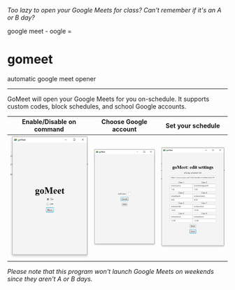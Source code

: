 *Too lazy to open your Google Meets for class? Can't remember if it's an A or B day?*

google meet - oogle =
# gomeet

automatic google meet opener

---

GoMeet will open your Google Meets for you on-schedule. It supports custom codes, block schedules, and school Google accounts.

Enable/Disable on command             |  Choose Google account          |  Set your schedule
:-------------------------:|:-------------------------:|:-------------------------:
![](https://raw.githubusercontent.com/eliizabethzhang/gomeet/main/Screenshots/gomeet_welcome.png)   | ![](https://raw.githubusercontent.com/eliizabethzhang/gomeet/main/Screenshots/gomeet_userselect.png) |  ![](https://raw.githubusercontent.com/eliizabethzhang/gomeet/main/Screenshots/gomeet_editing.png)

*Please note that this program won't launch Google Meets on weekends since they aren't A or B days.*
